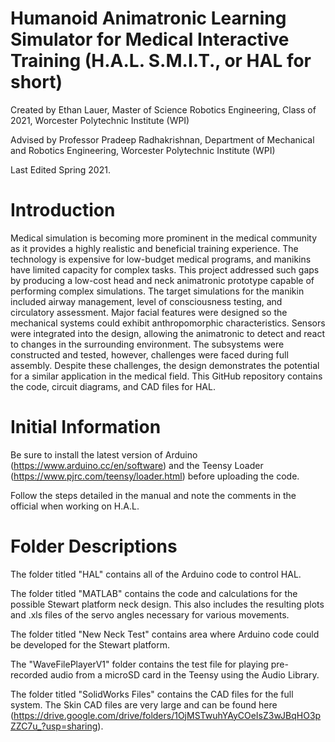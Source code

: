 # Humanoid Animatronic Learning Simulator for Medical Interactive Training (H.A.L. S.M.I.T., or HAL for short)
Created by Ethan Lauer, Master of Science Robotics Engineering, Class of 2021, Worcester Polytechnic Institute (WPI)

Advised by Professor Pradeep Radhakrishnan, Department of Mechanical and Robotics Engineering, Worcester Polytechnic Institute (WPI)

Last Edited Spring 2021.

# Introduction
Medical simulation is becoming more prominent in the medical community as it provides a highly realistic and beneficial training experience. The technology is expensive for low-budget medical programs, and manikins have limited capacity for complex tasks. This project addressed such gaps by producing a low-cost head and neck animatronic prototype capable of performing complex simulations. The target simulations for the manikin included airway management, level of consciousness testing, and circulatory assessment. Major facial features were designed so the mechanical systems could exhibit anthropomorphic characteristics. Sensors were integrated into the design, allowing the animatronic to detect and react to changes in the surrounding environment. The subsystems were constructed and tested, however, challenges were faced during full assembly. Despite these challenges, the design demonstrates the potential for a similar application in the medical field. This GitHub repository contains the code, circuit diagrams, and CAD files for HAL.

# Initial Information
Be sure to install the latest version of Arduino (https://www.arduino.cc/en/software) and the Teensy Loader (https://www.pjrc.com/teensy/loader.html) before uploading the code.

Follow the steps detailed in the manual and note the comments in the official when working on H.A.L.

# Folder Descriptions
The folder titled "HAL" contains all of the Arduino code to control HAL.

The folder titled "MATLAB" contains the code and calculations for the possible Stewart platform neck design. This also includes the resulting plots and .xls files of the servo angles necessary for various movements.

The folder titled "New Neck Test" contains area where Arduino code could be developed for the Stewart platform.

The "WaveFilePlayerV1" folder contains the test file for playing pre-recorded audio from a microSD card in the Teensy using the Audio Library.

The folder titled "SolidWorks Files" contains the CAD files for the full system. The Skin CAD files are very large and can be found here (https://drive.google.com/drive/folders/1OjMSTwuhYAyCOeIsZ3wJBqHO3pZZC7u_?usp=sharing).

